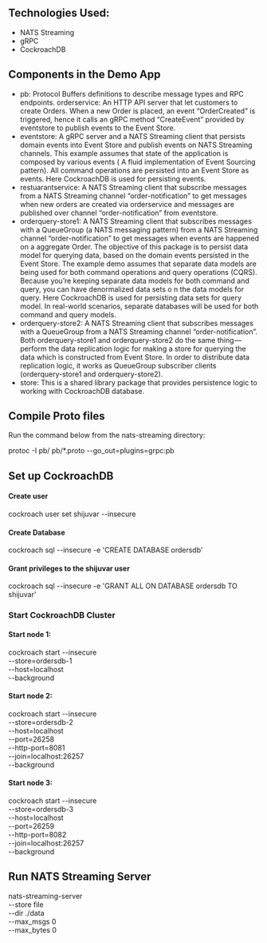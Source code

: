 ## Technologies Used: 
* NATS Streaming
* gRPC
* CockroachDB

## Components in the Demo App
* pb: Protocol Buffers definitions to describe message types and RPC endpoints.
orderservice: An HTTP API server that let customers to create Orders. When a new Order is placed, an event “OrderCreated” is triggered, hence it calls an gRPC method “CreateEvent” provided by eventstore to publish events to the Event Store.
* eventstore: A gRPC server and a NATS Streaming client that persists domain events into Event Store and publish events on NATS Streaming channels. This example assumes that state of the application is composed by various events ( A fluid implementation of Event Sourcing pattern). All command operations are persisted into an Event Store as events. Here CockroachDB is used for persisting events.
* restuarantservice: A NATS Streaming client that subscribe messages from a NATS Streaming channel “order-notification” to get messages when new orders are created via orderservice and messages are published over channel “order-notification” from eventstore.
* orderquery-store1: A NATS Streaming client that subscribes messages with a QueueGroup (a NATS messaging pattern) from a NATS Streaming channel “order-notification” to get messages when events are happened on a aggregate Order. The objective of this package is to persist data model for querying data, based on the domain events persisted in the Event Store. The example demo assumes that separate data models are being used for both command operations and query operations (CQRS). Because you’re keeping separate data models for both command and query, you can have denormalized data sets o n the data models for query. Here CockroachDB is used for persisting data sets for query model. In real-world scenarios, separate databases will be used for both command and query models.
* orderquery-store2: A NATS Streaming client that subscribes messages with a QueueGroup from a NATS Streaming channel “order-notification”. Both orderquery-store1 and orderquery-store2 do the same thing — perform the data replication logic for making a store for querying the data which is constructed from Event Store. In order to distribute data replication logic, it works as QueueGroup subscriber clients (orderquery-store1 and orderquery-store2).
* store: This is a shared library package that provides persistence logic to working with CockroachDB database. 

## Compile Proto files
Run the command below from the nats-streaming directory:

protoc -I pb/ pb/*.proto --go_out=plugins=grpc:pb

## Set up CockroachDB

#### Create user
cockroach user set shijuvar --insecure

#### Create Database
cockroach sql --insecure -e 'CREATE DATABASE ordersdb'

#### Grant privileges to the shijuvar user
cockroach sql --insecure -e 'GRANT ALL ON DATABASE ordersdb TO shijuvar'

### Start CockroachDB Cluster 

#### Start node 1:
cockroach start --insecure \
--store=ordersdb-1 \
--host=localhost \
--background

#### Start node 2:
cockroach start --insecure \
--store=ordersdb-2 \
--host=localhost \
--port=26258 \
--http-port=8081 \
--join=localhost:26257 \
--background

#### Start node 3:
cockroach start --insecure \
--store=ordersdb-3 \
--host=localhost \
--port=26259 \
--http-port=8082 \
--join=localhost:26257 \
--background

## Run NATS Streaming Server
nats-streaming-server \
--store file \
--dir ./data \
--max_msgs 0 \
--max_bytes 0

	

